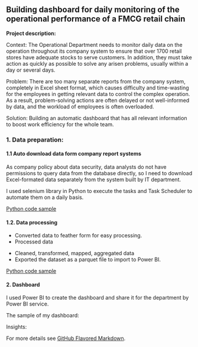 ## Building dashboard for daily monitoring of the operational performance of a FMCG retail chain

**Project description:** 

Context: The Operational Department needs to monitor daily data on the operation throughout its company system to ensure that over 1700 retail stores have adequate stocks to serve customers. In addition, they must take action as quickly as possible to solve any arisen problems, usually within a day or several days.

Problem: There are too many separate reports from the company system, completely in Excel sheet format, which causes difficulty and time-wasting for the employees in getting relevant data to control the complex operation. As a result, problem-solving actions are often delayed or not well-informed by data, and the workload of employees is often overloaded.

Solution: Building an automatic dashboard that has all relevant information to boost work efficiency for the whole team.


### 1. Data preparation:

#### 1.1 Auto download data form company report systems

As company policy about data security, data analysts do not have permissions to query data from the database directly, so I need to download Excel-formated data separately from the system built by IT department.

I used selenium library in Python to execute the tasks and Task Scheduler to automate them on a daily basis.

[Python code sample](https://github.com/thaihiendo190699/thaihiendo190699.github.io/blob/main/POS-downloader-HIE.ipynb?short_path=d160d63)

#### 1.2. Data processing

- Converted data to feather form for easy processing.
- Processed data
+ Cleaned, transformed, mapped, aggregated data
+ Exported the dataset as a parquet file to import to Power BI.

[Python code sample](https://github.com/thaihiendo190699/thaihiendo190699.github.io/blob/main/code_BI.ipynb)

#### 2. Dashboard

I used Power BI to create the dashboard and share it for the department by Power BI service.

The sample of my dashboard: 

Insights:



For more details see [GitHub Flavored Markdown](https://guides.github.com/features/mastering-markdown/).
